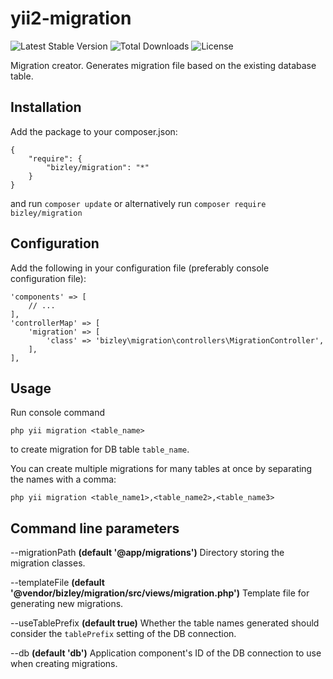 # yii2-migration

![Latest Stable Version](https://img.shields.io/packagist/v/bizley/migration.svg)
![Total Downloads](https://img.shields.io/packagist/dt/bizley/migration.svg)
![License](https://img.shields.io/packagist/l/bizley/migration.svg)

Migration creator. Generates migration file based on the existing database table.

## Installation

Add the package to your composer.json:

    {
        "require": {
            "bizley/migration": "*"
        }
    }

and run ```composer update``` or alternatively run ```composer require bizley/migration```

## Configuration

Add the following in your configuration file (preferably console configuration file):

    'components' => [
        // ...
    ],
    'controllerMap' => [
        'migration' => [
            'class' => 'bizley\migration\controllers\MigrationController',
        ],
    ],

## Usage

Run console command 

    php yii migration <table_name>

to create migration for DB table `table_name`.

You can create multiple migrations for many tables at once by separating the names with a comma:

    php yii migration <table_name1>,<table_name2>,<table_name3>

## Command line parameters

--migrationPath __(default '@app/migrations')__ 
Directory storing the migration classes.

--templateFile __(default '@vendor/bizley/migration/src/views/migration.php')__ 
Template file for generating new migrations.

--useTablePrefix __(default true)__ 
Whether the table names generated should consider the `tablePrefix` setting of the DB connection.

--db __(default 'db')__ 
Application component's ID of the DB connection to use when creating migrations. 
